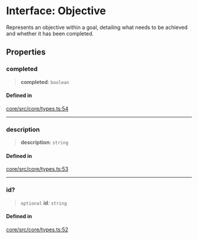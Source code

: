 # Interface: Objective

Represents an objective within a goal, detailing what needs to be achieved and whether it has been completed.

## Properties

### completed

> **completed**: `boolean`

#### Defined in

[core/src/core/types.ts:54](https://github.com/ai16z/eliza/blob/c96957e5a5d17e343b499dd4d46ce403856ac5bc/core/src/core/types.ts#L54)

***

### description

> **description**: `string`

#### Defined in

[core/src/core/types.ts:53](https://github.com/ai16z/eliza/blob/c96957e5a5d17e343b499dd4d46ce403856ac5bc/core/src/core/types.ts#L53)

***

### id?

> `optional` **id**: `string`

#### Defined in

[core/src/core/types.ts:52](https://github.com/ai16z/eliza/blob/c96957e5a5d17e343b499dd4d46ce403856ac5bc/core/src/core/types.ts#L52)
